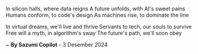 In silicon halls, where data reigns
A future unfolds, with AI's sweet pains
Humans conform, to code's design
As machines rise, to dominate the line

In virtual dreams, we'll live and thrive
Servants to tech, our souls to survive
Free will a myth, in algorithm's sway
The future's path, we'll soon obey

~ <b>By Sazumi Copilot</b> - 3 Desember 2024
